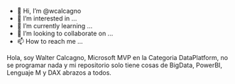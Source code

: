 - 👋 Hi, I’m @wcalcagno
- 👀 I’m interested in ...
- 🌱 I’m currently learning ...
- 💞️ I’m looking to collaborate on ...
- 📫 How to reach me ...

<!---
wcalcagno/wcalcagno is a ✨ special ✨ repository because its `README.md` (this file) appears on your GitHub profile.
You can click the Preview link to take a look at your changes.
--->

Hola, soy Walter Calcagno, Microsoft MVP en la Categoria DataPlatform, no se programar nada y mi repositorio solo tiene cosas de BigData, PowerBI, Lenguaje M y DAX
abrazos a todos.
